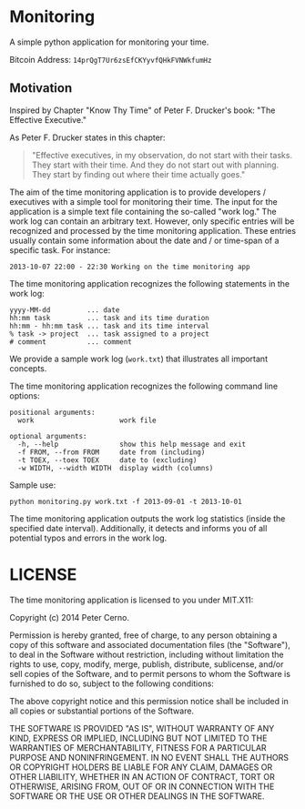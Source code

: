 
Monitoring
==========

A simple python application for monitoring your time.

Bitcoin Address: `14prQgT7Ur6zsEfCKYyvfQHkFVNWkfumHz`

Motivation
----------

Inspired by Chapter "Know Thy Time" of Peter F. Drucker's book: "The Effective Executive."

As Peter F. Drucker states in this chapter: 

> "Effective executives, in my observation, do not start with their tasks. They start with their time. And they do not start out with planning. They start by  finding out where their time actually goes."

The aim of the time monitoring application is to provide developers / executives with a simple tool for monitoring their time. The input for the application is a simple text file containing the so-called "work log." The work log can contain an arbitrary text. However, only specific entries will be recognized and processed by the time monitoring application. These entries usually contain some information about the date and / or time-span of a specific task. For instance:

    2013-10-07 22:00 - 22:30 Working on the time monitoring app

The time monitoring application recognizes the following statements in the work log:

    yyyy-MM-dd         ... date
    hh:mm task         ... task and its time duration
    hh:mm - hh:mm task ... task and its time interval
    % task -> project  ... task assigned to a project
    # comment          ... comment

We provide a sample work log (`work.txt`) that illustrates all important concepts.

The time monitoring application recognizes the following command line options:

    positional arguments:
      work                     work file

    optional arguments:
      -h, --help               show this help message and exit
      -f FROM, --from FROM     date from (including)
      -t TOEX, --toex TOEX     date to (excluding)
      -w WIDTH, --width WIDTH  display width (columns)

Sample use:

    python monitoring.py work.txt -f 2013-09-01 -t 2013-10-01

The time monitoring application outputs the work log statistics (inside the specified date interval). Additionally, it detects and informs you of all potential typos and errors in the work log.

LICENSE
=======

The time monitoring application is licensed to you under MIT.X11:

Copyright (c) 2014 Peter Cerno.

Permission is hereby granted, free of charge, to any person obtaining a copy of this software and associated documentation files (the "Software"), to deal in the Software without restriction, including without limitation the rights to use, copy, modify, merge, publish, distribute, sublicense, and/or sell copies of the Software, and to permit persons to whom the Software is furnished to do so, subject to the following conditions:

The above copyright notice and this permission notice shall be included in all copies or substantial portions of the Software.

THE SOFTWARE IS PROVIDED "AS IS", WITHOUT WARRANTY OF ANY KIND, EXPRESS OR IMPLIED, INCLUDING BUT NOT LIMITED TO THE WARRANTIES OF MERCHANTABILITY, FITNESS FOR A PARTICULAR PURPOSE AND NONINFRINGEMENT. IN NO EVENT SHALL THE AUTHORS OR COPYRIGHT HOLDERS BE LIABLE FOR ANY CLAIM, DAMAGES OR OTHER LIABILITY, WHETHER IN AN ACTION OF CONTRACT, TORT OR OTHERWISE, ARISING FROM, OUT OF OR IN CONNECTION WITH THE SOFTWARE OR THE USE OR OTHER DEALINGS IN THE SOFTWARE.